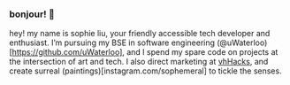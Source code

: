 ### bonjour! 🌸

hey! my name is sophie liu, your friendly accessible tech developer and enthusiast. I’m pursuing my BSE in software engineering (@uWaterloo)[https://github.com/uWaterloo], and I spend my spare code on projects at the intersection of art and tech. I also direct marketing at [vhHacks](vhhacks.ca), and create surreal (paintings)[instagram.com/sophemeral] to tickle the senses.

<!--
**midnightingale/midnightingale** is a ✨ _special_ ✨ repository because its `README.md` (this file) appears on your GitHub profile.

Here are some ideas to get you started:

- 🔭 I’m currently working on ...
- 🌱 I’m currently learning ...
- 👯 I’m looking to collaborate on ...
- 🤔 I’m looking for help with ...
- 💬 Ask me about ...
- 📫 How to reach me: ...
- 😄 Pronouns: ...
- ⚡ Fun fact: ...
-->
